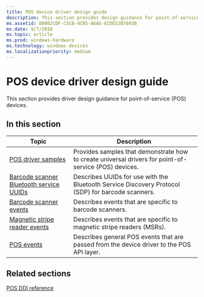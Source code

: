 ```yaml
---
title: POS device driver design guide
description: This section provides design guidance for point-of-service (POS) device drivers.
ms.assetid: D00B2CDF-C5CB-4CB5-A6AE-ECDE52B7603B
ms.date: 9/7/2018
ms.topic: article
ms.prod: windows-hardware
ms.technology: windows-devices
ms.localizationpriority: medium
---
```


# POS device driver design guide

This section provides driver design guidance for point-of-service (POS) devices.

## In this section

| Topic | Description |
| --- | --- |
| [POS driver samples](driver-samples.md) | Provides samples that demonstrate how to create universal drivers for point-of-service (POS) devices. |
| [Barcode scanner Bluetooth service UUIDs](barcode-scanner-bluetooth-service-uuids.md) | Describes UUIDs for use with the Bluetooth Service Discovery Protocol (SDP) for barcode scanners. |
| [Barcode scanner events](barcode-scanner-events.md) | Describes events that are specific to barcode scanners. |
| [Magnetic stripe reader events](magnetic-stripe-reader-events.md) | Describes events that are specific to magnetic stripe readers (MSRs). |
| [POS events](pos-events.md) | Describes general POS events that are passed from the device driver to the POS API layer. |

## Related sections

[POS DDI reference](https://docs.microsoft.com/windows-hardware/drivers/ddi/content/_pos)
